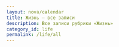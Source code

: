 ```yaml
---
layout: nova/calendar
title: Жизнь — все записи
description: Все записи рубрики «Жизнь»
category_id: life
permalink: /life/all
---
```

